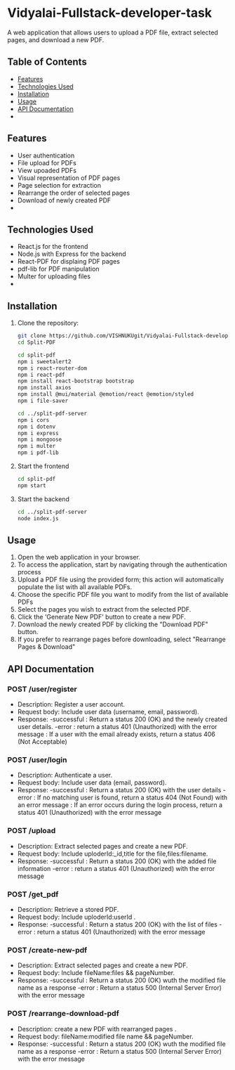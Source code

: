 # Vidyalai-Fullstack-developer-task
A web application that allows users to upload a PDF file, extract selected pages, and download a new PDF.
## Table of Contents

- [Features](#features)
- [Technologies Used](#technologies-used)
- [Installation](#installation)
- [Usage](#usage)
- [API Documentation](#api-documentation)
- 
## Features
- User authentication
- File upload for PDFs
- View upoaded PDFs
- Visual representation of PDF pages
- Page selection for extraction
- Rearrange the order of selected pages
- Download of newly created PDF
- 
## Technologies Used

- React.js for the frontend
- Node.js with Express for the backend
- React-PDF for displaing PDF pages
- pdf-lib for PDF manipulation
- Multer for uploading files
- 
## Installation

1. Clone the repository:

   ```bash
   git clone https://github.com/VISHNUKUgit/Vidyalai-Fullstack-developer-task.git
   cd Split-PDF
   
   cd split-pdf
   npm i sweetalert2
   npm i react-router-dom
   npm i react-pdf
   npm install react-bootstrap bootstrap
   npm install axios
   npm install @mui/material @emotion/react @emotion/styled
   npm i file-saver

   cd ../split-pdf-server
   npm i cors
   npm i dotenv
   npm i express
   npm i mongoose
   npm i multer
   npm i pdf-lib
   
2. Start the frontend
   ```bash
   cd split-pdf
   npm start

4. Start the backend
   ```bash
   cd ../split-pdf-server
   node index.js

## Usage

1. Open the web application in your browser.
2. To access the application, start by navigating through the authentication process
3. Upload a PDF file using the provided form; this action will automatically populate the list with all available PDFs.
4. Choose the specific PDF file you want to modify from the list of available PDFs
5. Select the pages you wish to extract from the selected PDF.
6. Click the 'Generate New PDF' button to create a new PDF.
7. Download the newly created PDF by clicking the "Download PDF" button.
8. If you prefer to rearrange pages before downloading, select "Rearrange Pages & Download"

## API Documentation

### POST /user/register
- Description: Register a user account.
- Request body: Include user data (username, email, password).
- Response: 
      -successful : Return a status 200 (OK) and the newly created user details.
      -error      : return a status 401 (Unauthorized) with the error message
                  : If a user with the email already exists, return a status 406 (Not Acceptable)
### POST /user/login
- Description: Authenticate a user.
- Request body: Include user data (email, password).
- Response: 
      -successful : Return a status 200 (OK) with the user details
      -error      : If no matching user is found, return a status 404 (Not Found) with an error message
                  : If an error occurs during the login process, return a status 401 (Unauthorized) with the error message

### POST /upload
- Description: Extract selected pages and create a new PDF.
- Request body:  Include uploderId:_id,title for the file,files:filename.
- Response: 
      -successful : Return a status 200 (OK) with the added file information
      -error      : return a status 401 (Unauthorized) with the error message

### POST /get_pdf
- Description: Retrieve a stored PDF.
- Request body:  Include uploderId:userId .
- Response: 
      -successful : Return a status 200 (OK) with the list of files
      -error      : return a status 401 (Unauthorized) with the error message

### POST /create-new-pdf
- Description: Extract selected pages and create a new PDF.
- Request body: Include fileName:files && pageNumber.
- Response: 
      -successful : Return a status 200 (OK) wuth the modified file name as a response
      -error      :  Return a status 500 (Internal Server Error) with the error message

### POST /rearrange-download-pdf
- Description: create a new PDF with rearranged pages  .
- Request body: fileName:modified file name && pageNumber.
- Response: 
      -successful : Return a status 200 (OK) wuth the modified file name as a response
      -error      : Return a status 500 (Internal Server Error) with the error message
  
